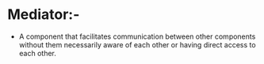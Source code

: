 # Mediator:-

- A component that facilitates communication between other components without them necessarily aware of each other or
  having direct access to each other.
